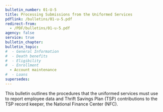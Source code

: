 ```yaml
---
bulletin_number: 01-U-5
title: Processing Submissions from the Uniformed Services
pdflink: /bulletins/01-u-5.pdf
redirect-from:
  - /PDF/bulletins/01-u-5.pdf
agency: false
service: true
bulletin_chapter:
bulletin_topic:
#  - General Information
#  - Death benefits
#  - Eligibility
#  - Enrollment
  - Account maintenance
#  - Loans
supersedes:
---
```


This bulletin outlines the procedures that the uniformed services must use to report employee data and Thrift Savings Plan (TSP) contributions to the TSP record keeper, the National Finance Center (NFC).
